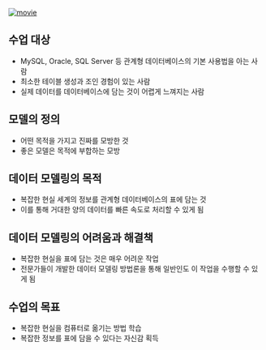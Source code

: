 <p><a href="https://api.velog.io/rss/youtube.com/watch?v=1d38YZKCM88&amp;list=PLuHgQVnccGMDF6rHsY9qMuJMd295Yk4sa&amp;index=2&amp;ab_channel=%EC%83%9D%ED%99%9C%EC%BD%94%EB%94%A9"><img alt="movie" src="https://img.youtube.com/vi/1d38YZKCM88/sddefault.jpg" /></a></p>
<h2 id="수업-대상">수업 대상</h2>
<ul>
<li>MySQL, Oracle, SQL Server 등 관계형 데이터베이스의 기본 사용법을 아는 사람</li>
<li>최소한 테이블 생성과 조인 경험이 있는 사람</li>
<li>실제 데이터를 데이터베이스에 담는 것이 어렵게 느껴지는 사람</li>
</ul>
<h2 id="모델의-정의">모델의 정의</h2>
<ul>
<li>어떤 목적을 가지고 진짜를 모방한 것</li>
<li>좋은 모델은 목적에 부합하는 모방</li>
</ul>
<h2 id="데이터-모델링의-목적">데이터 모델링의 목적</h2>
<ul>
<li>복잡한 현실 세계의 정보를 관계형 데이터베이스의 표에 담는 것</li>
<li>이를 통해 거대한 양의 데이터를 빠른 속도로 처리할 수 있게 됨</li>
</ul>
<h2 id="데이터-모델링의-어려움과-해결책">데이터 모델링의 어려움과 해결책</h2>
<ul>
<li>복잡한 현실을 표에 담는 것은 매우 어려운 작업</li>
<li>전문가들이 개발한 데이터 모델링 방법론을 통해 일반인도 이 작업을 수행할 수 있게 됨</li>
</ul>
<h2 id="수업의-목표">수업의 목표</h2>
<ul>
<li>복잡한 현실을 컴퓨터로 옮기는 방법 학습</li>
<li>복잡한 정보를 표에 담을 수 있다는 자신감 획득</li>
</ul>